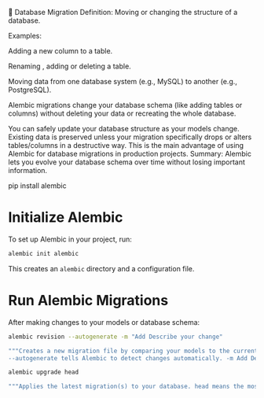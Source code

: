 🎉 Database Migration
Definition: Moving or changing the structure of a database.

Examples:

Adding a new column to a table.

Renaming , adding or deleting a table.

Moving data from one database system (e.g., MySQL) to another (e.g., PostgreSQL).

Alembic migrations change your database schema (like adding tables or columns) without deleting your data or recreating the whole database.

You can safely update your database structure as your models change.
Existing data is preserved unless your migration specifically drops or alters tables/columns in a destructive way.
This is the main advantage of using Alembic for database migrations in production projects.
Summary:
Alembic lets you evolve your database schema over time without losing important information.

pip install alembic
# Initialize Alembic

To set up Alembic in your project, run:

```bash
alembic init alembic
```

This creates an `alembic` directory and a configuration file.

# Run Alembic Migrations

After making changes to your models or database schema:

```bash
alembic revision --autogenerate -m "Add Describe your change"

"""Creates a new migration file by comparing your models to the current database.
--autogenerate tells Alembic to detect changes automatically. -m Add Describe your change adds a message describing the migration."""

alembic upgrade head 

"""Applies the latest migration(s) to your database. head means the most recent migration (the "top" of the migration history)."""
```

